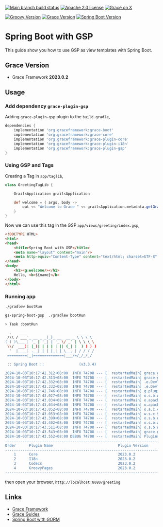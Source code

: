 [![Main branch build status](https://github.com/grace-guides/gs-spring-boot-gsp/workflows/Grace%20CI/badge.svg?style=flat)](https://github.com/grace-guides/gs-spring-boot-gsp/actions?query=workflow%3A%Grace+CI%22)
[![Apache 2.0 license](https://img.shields.io/badge/License-APACHE%202.0-green.svg?logo=APACHE&style=flat)](https://opensource.org/licenses/Apache-2.0)
[![Grace on X](https://img.shields.io/twitter/follow/graceframework?style=social)](https://twitter.com/graceframework)

[![Groovy Version](https://img.shields.io/badge/Groovy-4.0.23-blue?style=flat&color=4298b8)](https://groovy-lang.org/releasenotes/groovy-4.0.html)
[![Grace Version](https://img.shields.io/badge/Grace-2023.0.2-blue?style=flat&color=f49b06)](https://github.com/graceframework/grace-framework/releases/tag/v2023.0.2)
[![Spring Boot Version](https://img.shields.io/badge/Spring_Boot-3.3.4-blue?style=flat&color=6db33f)](https://github.com/spring-projects/spring-boot/releases)


# Spring Boot with GSP

This guide show you how to use GSP as view templates with Spring Boot.

## Grace Version

- Grace Framework **2023.0.2**

## Usage

### Add dependency `grace-plugin-gsp`

Adding `grace-plugin-gsp` plugin to the `build.gradle`,

```gradle
dependencies {
	implementation 'org.graceframework:grace-boot'
	implementation 'org.graceframework:grace-core'
	implementation 'org.graceframework:grace-plugin-core'
	implementation 'org.graceframework:grace-plugin-i18n'
	implementation 'org.graceframework:grace-plugin-gsp'
}
```

### Using GSP and Tags

Creating a Tag in `app/taglib`,

```groovy
class GreetingTagLib {

    GrailsApplication grailsApplication

    def welcome = { args, body ->
        out << "Welcome to Grace " << grailsApplication.metadata.getGrailsVersion()
    }
}
```

Now we can use this tag in the GSP `app/views/greeting/index.gsp`,

```html
<!DOCTYPE HTML>
<html>
<head>
    <title>Spring Boot with GSP</title>
    <meta name="layout" content="main"/>
    <meta http-equiv="Content-Type" content="text/html; charset=UTF-8" />
</head>
<body>
    <h1><g:welcome/></h1>
    Hello, <b>${name}</b>
</body>
</html>
```

### Running app

```bash
./gradlew bootRun
```

```bash
gs-spring-boot-gsp  ./gradlew bootRun

> Task :bootRun

  .   ____          _            __ _ _
 /\\ / ___'_ __ _ _(_)_ __  __ _ \ \ \ \
( ( )\___ | '_ | '_| | '_ \/ _` | \ \ \ \
 \\/  ___)| |_)| | | | | || (_| |  ) ) ) )
  '  |____| .__|_| |_|_| |_\__, | / / / /
 =========|_|==============|___/=/_/_/_/

 :: Spring Boot ::                (v3.3.4)

2024-10-03T10:17:42.312+08:00  INFO 74708 --- [  restartedMain] grace.guides.GraceBootApplication        : Starting GraceBootApplication using Java 17.0.12 with PID 74708 (/Users/rain/Development/github/grace/grace-guides/gs-spring-boot-gsp/build/classes/groovy/main started by rain in /Users/rain/Development/github/grace/grace-guides/gs-spring-boot-gsp)
2024-10-03T10:17:42.313+08:00  INFO 74708 --- [  restartedMain] grace.guides.GraceBootApplication        : No active profile set, falling back to 1 default profile: "default"
2024-10-03T10:17:42.332+08:00  INFO 74708 --- [  restartedMain] .e.DevToolsPropertyDefaultsPostProcessor : Devtools property defaults active! Set 'spring.devtools.add-properties' to 'false' to disable
2024-10-03T10:17:42.332+08:00  INFO 74708 --- [  restartedMain] .e.DevToolsPropertyDefaultsPostProcessor : For additional web related logging consider setting the 'logging.level.web' property to 'DEBUG'
2024-10-03T10:17:42.746+08:00  INFO 74708 --- [  restartedMain] g.plugins.DefaultGrailsPluginManager     : Total 4 plugins loaded successfully, take in 49 ms
2024-10-03T10:17:43.027+08:00  INFO 74708 --- [  restartedMain] o.s.b.w.embedded.tomcat.TomcatWebServer  : Tomcat initialized with port 8080 (http)
2024-10-03T10:17:43.034+08:00  INFO 74708 --- [  restartedMain] o.apache.catalina.core.StandardService   : Starting service [Tomcat]
2024-10-03T10:17:43.034+08:00  INFO 74708 --- [  restartedMain] o.apache.catalina.core.StandardEngine    : Starting Servlet engine: [Apache Tomcat/10.1.30]
2024-10-03T10:17:43.052+08:00  INFO 74708 --- [  restartedMain] o.a.c.c.C.[Tomcat].[localhost].[/]       : Initializing Spring embedded WebApplicationContext
2024-10-03T10:17:43.053+08:00  INFO 74708 --- [  restartedMain] w.s.c.ServletWebServerApplicationContext : Root WebApplicationContext: initialization completed in 721 ms
2024-10-03T10:17:43.399+08:00  INFO 74708 --- [  restartedMain] o.s.b.d.a.OptionalLiveReloadServer       : LiveReload server is running on port 35729
2024-10-03T10:17:43.402+08:00  INFO 74708 --- [  restartedMain] o.s.b.a.e.web.EndpointLinksResolver      : Exposing 15 endpoints beneath base path '/actuator'
2024-10-03T10:17:43.511+08:00  INFO 74708 --- [  restartedMain] o.s.b.w.embedded.tomcat.TomcatWebServer  : Tomcat started on port 8080 (http) with context path '/'
2024-10-03T10:17:43.543+08:00  INFO 74708 --- [  restartedMain] grace.guides.GraceBootApplication        : Started GraceBootApplication in 1.365 seconds (process running for 1.698)
2024-10-03T10:17:43.552+08:00 DEBUG 74708 --- [  restartedMain] PluginsInfoApplicationContextInitializer :
----------------------------------------------------------------------------------------------
Order      Plugin Name                              Plugin Version                     Enabled
----------------------------------------------------------------------------------------------
    1      Core                                     2023.0.2                                 Y
    2      I18n                                     2023.0.2                                 Y
    3      Codecs                                   2023.0.2                                 Y
    4      GroovyPages                              2023.0.2                                 Y
----------------------------------------------------------------------------------------------
```

then open your browser, `http://localhost:8080/greeting`

## Links

- [Grace Framework](https://github.com/graceframework/grace-framework)
- [Grace Guides](https://github.com/grace-guides)
- [Spring Boot with GORM](https://github.com/grace-guides/gs-spring-boot-gorm)
